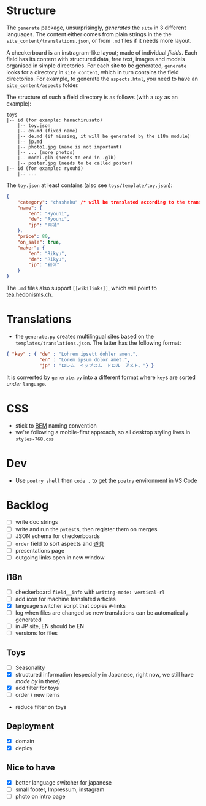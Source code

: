 # Structure

The `generate` package, unsurprisingly, *generates* the `site` in 3 different languages. The content either comes from plain strings in the the `site_content/translations.json`, or from `.md` files if it needs more layout.

A checkerboard is an instragram-like layout; made of individual *fields*. Each field has its content with structured data, free text, images and models organised in simple directories. For each site to be generated, `generate` looks for a directory in `site_content`, which in turn contains the field directories. For example, to generate the `aspects.html`, you need to have an `site_content/aspects` folder.

The structure of such a field directory is as follows (with a *toy* as an example):

```
toys
|-- id (for example: hanachirusato)
    |-- toy.json
    |-- en.md (fixed name)
    |-- de.md (if missing, it will be generated by the i18n module)
    |-- jp.md
    |-- photo1.jpg (name is not important)
    |-- ... (more photos)
    |-- model.glb (needs to end in .glb)
    |-- poster.jpg (needs to be called poster)
|-- id (for example: ryouhi)
    |-- ...
```

The `toy.json` at least contains (also see `toys/template/toy.json`):

```json
{
    "category": "chashaku" /* will be translated according to the translations.json */,
    "name": {
        "en": "Ryouhi",
        "de": "Ryouhi",
        "jp": "両樋"
    },
    "price": 80,
    "on_sale": true,
    "maker": {
        "en": "Rikyu",
        "de": "Rikyu",
        "jp": "利休"
    }
}
```

The `.md` files also support `[[wikilinks]]`, which will point to [tea.hedonisms.ch](https://tea.hedonisms.ch/wiki).

# Translations
* the `generate.py` creates multilingual sites based on the `templates/translations.json`. The latter has the following format:

```json
{ "key" : { "de" : "Lohrem ipsett dohler amen.",
            "en" : "Lorem ipsum dolor amet.",
            "jp" : "ロレム　イップスム　ドロル　アメト。"} }
```

It is converted by `generate.py` into a different format where `key`s are sorted *under* `language`.

# CSS
* stick to [BEM](https://getbem.com/introduction/) naming convention
* we're following a mobile-first approach, so all desktop styling lives in `styles-768.css`

# Dev
* Use `poetry shell` then `code .` to get the `poetry` environment in VS Code

# Backlog
- [ ] write doc strings
- [ ] write and run the `pytest`s, then register them on merges
- [ ] JSON schema for checkerboards
- [ ] `order` field to sort aspects and 道具
- [ ] presentations page
- [ ] outgoing links open in new window

## i18n
- [ ] checkerboard `field__info` with `writing-mode: vertical-rl`
- [ ] add icon for machine translated articles
- [x] language switcher script that copies `#`-links
- [ ] log when files are changed so new translations can be automatically generated
- [ ] in JP site, EN should be EN
- [ ] versions for files

## Toys
- [ ] Seasonality
- [x] structured information (especially in Japanese, right now, we still have *made by* in there)
- [x] add filter for toys
- [ ] order / new items
- reduce filter on toys

## Deployment
- [x] domain
- [x] deploy

## Nice to have
- [x] better language switcher for japanese
- [ ] small footer, Impressum, instagram
- [ ] photo on intro page
